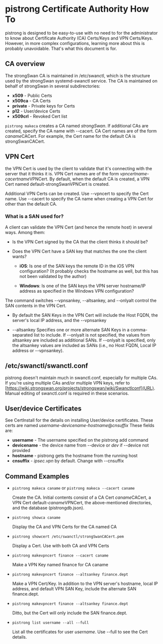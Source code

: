 # pistrong Certificate Authority How To

pistrong is designed to be easy-to-use with no need to for the administrator to know about Certificate Authority (CA) Certs/Keys and VPN Certs/Keys. However, in more complex configurations, learning more about this is probably unavoidable. That's what this document is for.

## CA overview
The strongSwan CA is maintained in /etc/swanctl, which is the structure used by the strongSwan systemd-swanctl service. The CA is maintained on behalf of strongSwan in several subdirectories:

* **x509** - Public Certs
* **x509ca** - CA Certs
* **private** - Private keys for Certs
* **p12** - User/device Certs
* **x509crl** - Revoked Cert list

`pistrong makeca` creates a CA named *strongSwan*. If additional CAs are created, specify the CA name with --cacert. CA Cert names are of the form *caname*CACert. For example, the Cert name for the default CA is strongSwanCACert.

## VPN Cert

the VPN Cert is used by the client to validate that it's connecting with the server that it thinks it is. VPN Cert names are of the form *vpncertname-cacertname*VPNCert. By default, when the default CA is created, a VPN Cert named default-strongSwanVPNCert is created.

Additional VPN Certs can be created. Use --vpncert to specify the Cert name. Use --cacert to specify the CA name when creating a VPN Cert for other than the default CA.

### What is a SAN used for?

A client can validate the VPN Cert (and hence the remote host) in several ways. Among them:

* Is the VPN Cert signed by the CA that the client thinks it should be?

* Does the VPN Cert have a SAN key that matches the one the client wants?
    *  **iOS**: Is one of the SAN keys the remote ID in the iOS VPN configuration? (It probably checks the hostname as well, but this has not been validated by the author)

    *  **Windows**: Is one of the SAN keys the VPN server hostname/IP address as specified in the Windows VPN configuration?

The command switches --vpnsankey, --altsankey, and --onlyalt control the SAN contents in the VPN Cert. 

* By default the SAN Keys in the VPN Cert will include the Host FQDN, the server's local IP address, and the --vpnsankey

* --altsankey Specifies one or more alternate SAN Keys in a comma-separated list to include. If --onlyalt is not specified, the values from altsankey are included as additional SANs. If --onlyalt is specified, only the altsankey values are included as SANs (i.e., no Host FQDN, Local IP address or --vpnsankey).

## /etc/swanctl/swanctl.conf

pistrong doesn't maintain much in swanctl.conf, especially for multiple CAs. If you're using multiple CAs and/or multiple VPN keys, refer to [https://wiki.strongswan.org/projects/strongswan/wiki/Swanctlconf](URL). Manual editing of swanctl.conf is required in these scenarios.

## User/device Certificates

See CertInstall for the details on installing User/device certificates. These certs are named *username*-*devicename*-*hostname*@*cnsuffix* These fields are:

* **username** - The username specified on the pistrong add command
* **devicename** - the device name from --device or *dev* if --device not provided
* **hostname** - pistrong gets the hostname from the running host
* **cnsuffix** - *ipsec.vpn* by default. Change with --cnsuffix

## Command Examples

* `pistrong makeca caname` or `pistrong makeca --cacert caname`

    Create the CA. Initial contents consist of a CA Cert *caname*CACert, a VPN Cert default-*caname*VPNCert, the above-mentioned directories, and the database (pistrongdb.json).

* `pistrong showca caname`

    Display the CA and VPN Certs for the CA named CA

* `pistrong showcert /etc/swanctl/strongSwanCACert.pem`

    Display a Cert. Use with both CA and VPN Certs

* `pistrong makevpncert finance --cacert caname`

    Make a VPN Key named finance for CA caname 

* `pistrong makevpncert finance --altsankey finance.dept`

    Make a VPN Cert/Key. In addition to the VPN server's hostname, local IP address, and default VPN SAN Key, include the alternate SAN finance.dept.

* `pistrong makevpncert finance --altsankey finance.dept`

    Ditto, but the Cert will only include the SAN finance.dept.

* `pistrong list username --all --full`

    List all the certificates for user *username*. Use --full to see the Cert details.
